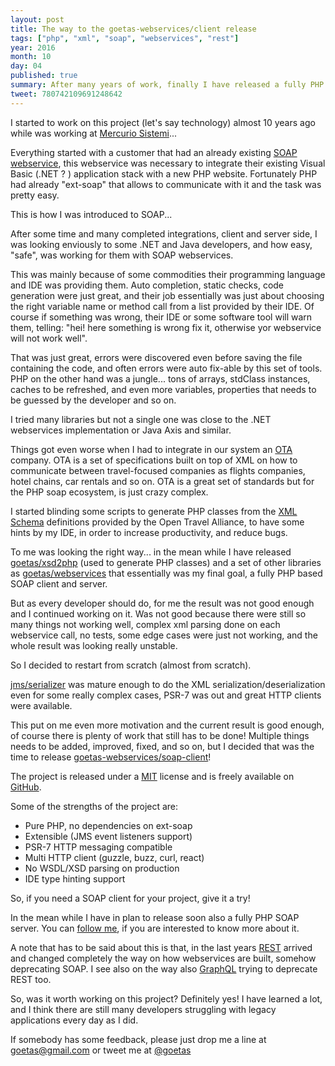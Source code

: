 ```yaml
---
layout: post
title: The way to the goetas-webservices/client release
tags: ["php", "xml", "soap", "webservices", "rest"]
year: 2016
month: 10
day: 04
published: true
summary: After many years of work, finally I have released a fully PHP based SOAP client up to date with the latest best practice.
tweet: 780742109691248642
---
```


I started to work on this project (let's say technology) almost 10 years ago 
while was working at [Mercurio Sistemi](http://www.mercuriosistemi.com/)...

Everything started with a customer that had an already existing [SOAP webservice](https://en.wikipedia.org/wiki/SOAP), 
this webservice was necessary to integrate their existing Visual Basic (.NET ? ) application stack with a new PHP website.
Fortunately PHP had already "ext-soap" that allows to communicate with it and the task was pretty easy.
 
This is how I was introduced to SOAP...

After some time and many completed integrations, client and server side, I was looking enviously to some .NET and Java 
developers, and how easy, "safe", was working for them with SOAP webservices.

This was mainly because of some commodities their programming language and IDE was providing them.
Auto completion, static checks, code generation were just great, and their job essentially was just about choosing the 
right variable name or method call from a list provided by their IDE.
Of course if something was wrong, their IDE or some software tool will warn them, telling: "hei! here something is wrong
fix it, otherwise yor webservice will not work well". 

That was just great, errors were discovered even before saving the file containing the code, and often errors were 
auto fix-able by this set of tools.
PHP on the other hand was a jungle... tons of arrays, stdClass instances, caches to be refreshed, and even more 
variables, properties that needs to be guessed by the developer and so on.

I tried many libraries but not a single one was close to the .NET webservices implementation or Java Axis and similar.

Things got even worse when I had to integrate in our system an [OTA](https://en.wikipedia.org/wiki/OpenTravel_Alliance) 
company. OTA is a set of specifications built on top of XML on how to communicate between travel-focused companies as flights companies, 
hotel chains, car rentals and so on.
OTA is a great set of standards but for the PHP soap ecosystem, is just crazy complex.

I started blinding some scripts to generate PHP classes from the [XML Schema](https://en.wikipedia.org/wiki/XML_schema)
definitions provided by the Open Travel Alliance, to have some hints by my IDE, in order to increase productivity, and
reduce bugs.

To me was looking the right way... in the mean while I have released [goetas/xsd2php](https://github.com/goetas/xsd2php)
(used to generate PHP classes) and a set of other libraries as [goetas/webservices](https://github.com/goetas/webservices)
that essentially was my final goal, a fully PHP based SOAP client and server.

But as every developer should do, for me the result was not good enough and I continued working on it.
Was not good because there were still so many things not working well, complex xml parsing done on each webservice call, 
no tests, some edge cases were just not working, and the whole result was looking really unstable.

So I decided to restart from scratch (almost from scratch).

[jms/serializer](https://github.com/schmittjoh/serializer) was mature enough to do the XML serialization/deserialization
 even for some really complex cases, PSR-7 was out and great HTTP clients were available.
 
This put on me even more motivation and the current result is good enough, of course there is plenty of work that still 
has to be done! Multiple things needs to be added, improved, fixed, and so on, but I decided that was the time 
to release [goetas-webservices/soap-client](https://github.com/goetas-webservices/soap-client)!

The project is released under a [MIT](https://en.wikipedia.org/wiki/MIT_License) license 
and is freely available on [GitHub](https://github.com/goetas-webservices/soap-client).

Some of the strengths of the project are:

- Pure PHP, no dependencies on ext-soap
- Extensible (JMS event listeners support)
- PSR-7 HTTP messaging compatible
- Multi HTTP client (guzzle, buzz, curl, react)
- No WSDL/XSD parsing on production
- IDE type hinting support


So, if you need a SOAP client for your project, give it a try! 

In the mean while I have in plan to release soon also a fully PHP SOAP server. 
You can [follow me](https://twitter.com/goetas_asmir), if you are interested to know more about it.


A note that has to be said about this is that, in the last years 
[REST](https://en.wikipedia.org/wiki/Representational_state_transfer)
arrived and changed completely the way on how webservices are built, somehow deprecating SOAP. 
I see also on the way also [GraphQL](https://en.wikipedia.org/wiki/GraphQL) trying to deprecate REST too.

So, was it worth working on this project? Definitely yes! I have learned a lot, and I think there are still many 
developers struggling with legacy applications every day as I did.


If somebody has some feedback, please just drop me a line at [goetas@gmail.com](mailto:goetas@gmail.com) 
or tweet me at [@goetas](https://twitter.com/goetas_asmir)
